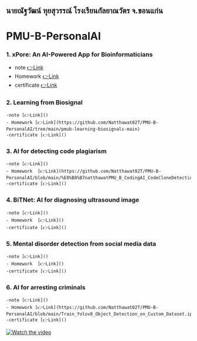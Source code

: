 ## นายณัฐวัฒน์ ทุยสุวรรณ์ โรงเรียนกัลยาณวัตร จ.ขอนแก่น
# PMU-B-PersonalAI
### 1. xPore: An AI-Powered App for Bioinformaticians 
- note [👉Link]()
- Homework [👉Link](https://github.com/Natthawat02T/PMU-B-PersonalAI/blob/main/GMM.ipynb)
- certificate [👉Link]()
### 2. Learning from Biosignal  
    -note [👉Link]()
    - Homework [👉Link](https://github.com/Natthawat02T/PMU-B-PersonalAI/tree/main/pmub-learning-biosignals-main)
    -certificate [👉Link]()
### 3. AI for detecting code plagiarism 
    -note [👉Link]()
    - Homework  [👉Link](https://github.com/Natthawat02T/PMU-B-PersonalAI/blob/main/%E0%B8%B7natthawatPMU_B_CodingAI_CodeCloneDetection_Workshop.ipynb)
    -certificate [👉Link]()
### 4. BiTNet: AI for diagnosing ultrasound image 
    -note [👉Link]()
    - Homework  [👉Link]()
    -certificate [👉Link]()
### 5. Mental disorder detection from social media data 
    -note [👉Link]()
    - Homework  [👉Link]()
    -certificate [👉Link]()
### 6. AI for arresting criminals  
    -note [👉Link]()
    - Homework [👉Link](https://github.com/Natthawat02T/PMU-B-PersonalAI/blob/main/Train_Yolov8_Object_Detection_on_Custom_Dataset.ipynb)
    -certificate [👉Link]()
[![Watch the video](https://img5.pic.in.th/file/secure-sv1/-19a2050190d265603.png)](https://www.youtube.com/watch?v=Ivg7J1hbY5Q)
